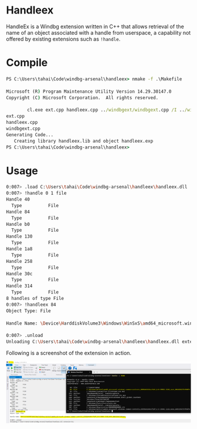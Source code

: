 # Handleex

HandleEx is a Windbg extension written in C++ that allows retrieval of the name of an object associated with a handle from userspace, a capability not offered by existing extensions such as `!handle`.

# Compile

```cmd
PS C:\Users\tahai\Code\windbg-arsenal\handleex> nmake -f .\Makefile

Microsoft (R) Program Maintenance Utility Version 14.29.30147.0
Copyright (C) Microsoft Corporation.  All rights reserved.

        cl.exe ext.cpp handleex.cpp ../windbgext/windbgext.cpp /I ../windbgext /nologo /MT /LD /std:c++17 /EHsc /Fe:handleex.dll
ext.cpp
handleex.cpp
windbgext.cpp
Generating Code...
   Creating library handleex.lib and object handleex.exp
PS C:\Users\tahai\Code\windbg-arsenal\handleex>
```

# Usage

```sh
0:007> .load C:\Users\tahai\Code\windbg-arsenal\handleex\handleex.dll
0:007> !handle 0 1 file
Handle 40
  Type         	File
Handle 84
  Type         	File
Handle b0
  Type         	File
Handle 130
  Type         	File
Handle 1a8
  Type         	File
Handle 258
  Type         	File
Handle 30c
  Type         	File
Handle 314
  Type         	File
8 handles of type File
0:007> !handleex 84
Object Type: File

Handle Name: \Device\HarddiskVolume3\Windows\WinSxS\amd64_microsoft.windows.common-controls_6595b64144ccf1df_6.0.19041.1110_none_60b5254171f9507e

0:007> .unload
Unloading C:\Users\tahai\Code\windbg-arsenal\handleex\handleex.dll extension DLL
```

Following is a screenshot of the extension in action.

![poc](poc.png)
